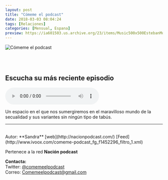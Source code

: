 ```yaml
---
layout: post
title: "Cómeme el podcast"
date: 2018-03-03 08:04:24
tags: [Relaciones]
categories: [Mensual, Espana]
preview: https://ia601503.us.archive.org/23/items/Music500x500EstebanMontoya/300-ComemeElPodcast.jpg
---
```


![Cómeme el podcast](https://ia601503.us.archive.org/23/items/Music500x500EstebanMontoya/500-ComemeElPodcast.jpg)

<br/>
<br/>

## Escucha su más reciente episodio

<!--reproductor-feed=http://www.ivoox.com/comeme-podcast_fg_f1452296_filtro_1.xml-->
<!--reproductor-start-->
<audio id="audio" preload="auto" controls="" src="http://www.ivoox.com/09-el-kamasutra-te-atreves-a-probar_mf_26396213_feed_1.mp3"></audio>
<!--reproductor-end-->

Un espacio en el que nos sumergiremos en el maravilloso mundo de la secualidad y sus variantes sin ningún tipo de tabús.  

_ _ _
<br>
Autor: **Sandra**
[web](http://nacionpodcast.com/)  
[Feed](http://www.ivoox.com/comeme-podcast_fg_f1452296_filtro_1.xml)  

Pertenece a la red **Nación podcast**  


**Contacta:**  
Twitter: [@comemeelpodcast](https://twitter.com/comemeelpodcast)  
Correo: [Comemeelpodcast@gmail.com](mailto:Comemeelpodcast@gmail.com)  
